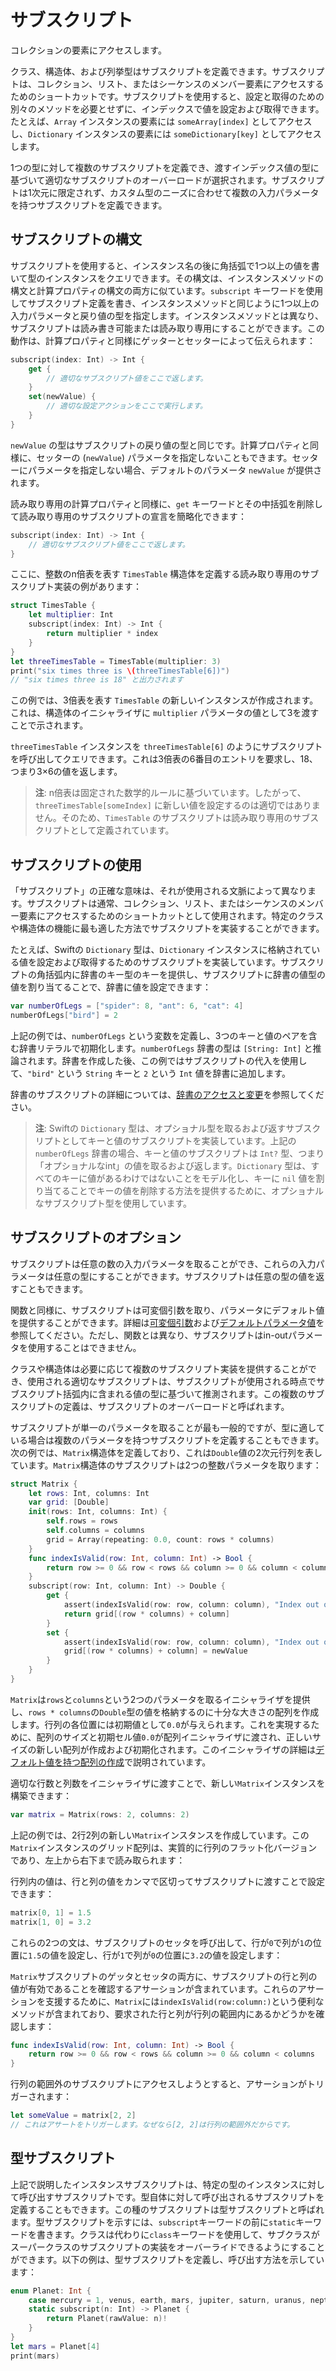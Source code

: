 # サブスクリプト

コレクションの要素にアクセスします。

クラス、構造体、および列挙型はサブスクリプトを定義できます。サブスクリプトは、コレクション、リスト、またはシーケンスのメンバー要素にアクセスするためのショートカットです。サブスクリプトを使用すると、設定と取得のための別々のメソッドを必要とせずに、インデックスで値を設定および取得できます。たとえば、`Array` インスタンスの要素には `someArray[index]` としてアクセスし、`Dictionary` インスタンスの要素には `someDictionary[key]` としてアクセスします。

1つの型に対して複数のサブスクリプトを定義でき、渡すインデックス値の型に基づいて適切なサブスクリプトのオーバーロードが選択されます。サブスクリプトは1次元に限定されず、カスタム型のニーズに合わせて複数の入力パラメータを持つサブスクリプトを定義できます。

## サブスクリプトの構文

サブスクリプトを使用すると、インスタンス名の後に角括弧で1つ以上の値を書いて型のインスタンスをクエリできます。その構文は、インスタンスメソッドの構文と計算プロパティの構文の両方に似ています。`subscript` キーワードを使用してサブスクリプト定義を書き、インスタンスメソッドと同じように1つ以上の入力パラメータと戻り値の型を指定します。インスタンスメソッドとは異なり、サブスクリプトは読み書き可能または読み取り専用にすることができます。この動作は、計算プロパティと同様にゲッターとセッターによって伝えられます：

```swift
subscript(index: Int) -> Int {
    get {
        // 適切なサブスクリプト値をここで返します。
    }
    set(newValue) {
        // 適切な設定アクションをここで実行します。
    }
}
```

`newValue` の型はサブスクリプトの戻り値の型と同じです。計算プロパティと同様に、セッターの (`newValue`) パラメータを指定しないこともできます。セッターにパラメータを指定しない場合、デフォルトのパラメータ `newValue` が提供されます。

読み取り専用の計算プロパティと同様に、`get` キーワードとその中括弧を削除して読み取り専用のサブスクリプトの宣言を簡略化できます：

```swift
subscript(index: Int) -> Int {
    // 適切なサブスクリプト値をここで返します。
}
```

ここに、整数のn倍表を表す `TimesTable` 構造体を定義する読み取り専用のサブスクリプト実装の例があります：

```swift
struct TimesTable {
    let multiplier: Int
    subscript(index: Int) -> Int {
        return multiplier * index
    }
}
let threeTimesTable = TimesTable(multiplier: 3)
print("six times three is \(threeTimesTable[6])")
// "six times three is 18" と出力されます
```

この例では、3倍表を表す `TimesTable` の新しいインスタンスが作成されます。これは、構造体のイニシャライザに `multiplier` パラメータの値として3を渡すことで示されます。

`threeTimesTable` インスタンスを `threeTimesTable[6]` のようにサブスクリプトを呼び出してクエリできます。これは3倍表の6番目のエントリを要求し、18、つまり3×6の値を返します。

> **注**: n倍表は固定された数学的ルールに基づいています。したがって、`threeTimesTable[someIndex]` に新しい値を設定するのは適切ではありません。そのため、`TimesTable` のサブスクリプトは読み取り専用のサブスクリプトとして定義されています。

## サブスクリプトの使用

「サブスクリプト」の正確な意味は、それが使用される文脈によって異なります。サブスクリプトは通常、コレクション、リスト、またはシーケンスのメンバー要素にアクセスするためのショートカットとして使用されます。特定のクラスや構造体の機能に最も適した方法でサブスクリプトを実装することができます。

たとえば、Swiftの `Dictionary` 型は、`Dictionary` インスタンスに格納されている値を設定および取得するためのサブスクリプトを実装しています。サブスクリプトの角括弧内に辞書のキー型のキーを提供し、サブスクリプトに辞書の値型の値を割り当てることで、辞書に値を設定できます：

```swift
var numberOfLegs = ["spider": 8, "ant": 6, "cat": 4]
numberOfLegs["bird"] = 2
```

上記の例では、`numberOfLegs` という変数を定義し、3つのキーと値のペアを含む辞書リテラルで初期化します。`numberOfLegs` 辞書の型は `[String: Int]` と推論されます。辞書を作成した後、この例ではサブスクリプトの代入を使用して、`"bird"` という `String` キーと `2` という `Int` 値を辞書に追加します。

辞書のサブスクリプトの詳細については、[辞書のアクセスと変更](https://docs.swift.org/swift-book/LanguageGuide/CollectionTypes.html#ID113)を参照してください。

> **注**: Swiftの `Dictionary` 型は、オプショナル型を取るおよび返すサブスクリプトとしてキーと値のサブスクリプトを実装しています。上記の `numberOfLegs` 辞書の場合、キーと値のサブスクリプトは `Int?` 型、つまり「オプショナルなint」の値を取るおよび返します。`Dictionary` 型は、すべてのキーに値があるわけではないことをモデル化し、キーに `nil` 値を割り当てることでキーの値を削除する方法を提供するために、オプショナルなサブスクリプト型を使用しています。

## サブスクリプトのオプション

サブスクリプトは任意の数の入力パラメータを取ることができ、これらの入力パラメータは任意の型にすることができます。サブスクリプトは任意の型の値を返すこともできます。

関数と同様に、サブスクリプトは可変個引数を取り、パラメータにデフォルト値を提供することができます。詳細は[可変個引数](https://docs.swift.org/swift-book/LanguageGuide/Functions.html#ID166)および[デフォルトパラメータ値](https://docs.swift.org/swift-book/LanguageGuide/Functions.html#ID166)を参照してください。ただし、関数とは異なり、サブスクリプトはin-outパラメータを使用することはできません。

クラスや構造体は必要に応じて複数のサブスクリプト実装を提供することができ、使用される適切なサブスクリプトは、サブスクリプトが使用される時点でサブスクリプト括弧内に含まれる値の型に基づいて推測されます。この複数のサブスクリプトの定義は、サブスクリプトのオーバーロードと呼ばれます。

サブスクリプトが単一のパラメータを取ることが最も一般的ですが、型に適している場合は複数のパラメータを持つサブスクリプトを定義することもできます。次の例では、`Matrix`構造体を定義しており、これは`Double`値の2次元行列を表しています。`Matrix`構造体のサブスクリプトは2つの整数パラメータを取ります：

```swift
struct Matrix {
    let rows: Int, columns: Int
    var grid: [Double]
    init(rows: Int, columns: Int) {
        self.rows = rows
        self.columns = columns
        grid = Array(repeating: 0.0, count: rows * columns)
    }
    func indexIsValid(row: Int, column: Int) -> Bool {
        return row >= 0 && row < rows && column >= 0 && column < columns
    }
    subscript(row: Int, column: Int) -> Double {
        get {
            assert(indexIsValid(row: row, column: column), "Index out of range")
            return grid[(row * columns) + column]
        }
        set {
            assert(indexIsValid(row: row, column: column), "Index out of range")
            grid[(row * columns) + column] = newValue
        }
    }
}
```

`Matrix`は`rows`と`columns`という2つのパラメータを取るイニシャライザを提供し、`rows * columns`の`Double`型の値を格納するのに十分な大きさの配列を作成します。行列の各位置には初期値として`0.0`が与えられます。これを実現するために、配列のサイズと初期セル値`0.0`が配列イニシャライザに渡され、正しいサイズの新しい配列が作成および初期化されます。このイニシャライザの詳細は[デフォルト値を持つ配列の作成](https://docs.swift.org/swift-book/LanguageGuide/CollectionTypes.html#ID108)で説明されています。

適切な行数と列数をイニシャライザに渡すことで、新しい`Matrix`インスタンスを構築できます：

```swift
var matrix = Matrix(rows: 2, columns: 2)
```

上記の例では、2行2列の新しい`Matrix`インスタンスを作成しています。この`Matrix`インスタンスのグリッド配列は、実質的に行列のフラット化バージョンであり、左上から右下まで読み取られます：

行列内の値は、行と列の値をカンマで区切ってサブスクリプトに渡すことで設定できます：

```swift
matrix[0, 1] = 1.5
matrix[1, 0] = 3.2
```

これらの2つの文は、サブスクリプトのセッタを呼び出して、行が`0`で列が`1`の位置に`1.5`の値を設定し、行が`1`で列が`0`の位置に`3.2`の値を設定します：

`Matrix`サブスクリプトのゲッタとセッタの両方に、サブスクリプトの行と列の値が有効であることを確認するアサーションが含まれています。これらのアサーションを支援するために、`Matrix`には`indexIsValid(row:column:)`という便利なメソッドが含まれており、要求された行と列が行列の範囲内にあるかどうかを確認します：

```swift
func indexIsValid(row: Int, column: Int) -> Bool {
    return row >= 0 && row < rows && column >= 0 && column < columns
}
```

行列の範囲外のサブスクリプトにアクセスしようとすると、アサーションがトリガーされます：

```swift
let someValue = matrix[2, 2]
// これはアサートをトリガーします。なぜなら[2, 2]は行列の範囲外だからです。
```

## 型サブスクリプト

上記で説明したインスタンスサブスクリプトは、特定の型のインスタンスに対して呼び出すサブスクリプトです。型自体に対して呼び出されるサブスクリプトを定義することもできます。この種のサブスクリプトは型サブスクリプトと呼ばれます。型サブスクリプトを示すには、`subscript`キーワードの前に`static`キーワードを書きます。クラスは代わりに`class`キーワードを使用して、サブクラスがスーパークラスのサブスクリプトの実装をオーバーライドできるようにすることができます。以下の例は、型サブスクリプトを定義し、呼び出す方法を示しています：

```swift
enum Planet: Int {
    case mercury = 1, venus, earth, mars, jupiter, saturn, uranus, neptune
    static subscript(n: Int) -> Planet {
        return Planet(rawValue: n)!
    }
}
let mars = Planet[4]
print(mars)
```